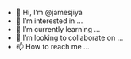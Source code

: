 - 👋 Hi, I’m @jamesjiya
- 👀 I’m interested in ...
- 🌱 I’m currently learning ...
- 💞️ I’m looking to collaborate on ...
- 📫 How to reach me ...

<!---
jamesjiya/jamesjiya is a ✨ special ✨ repository because its `README.md` (this file) appears on your GitHub profile.
You can click the Preview link to take a look at your changes.
--->
